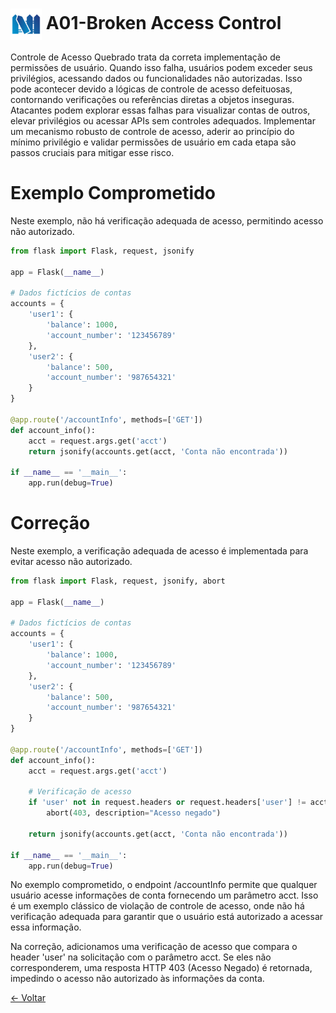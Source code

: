 # <img src="../../imagens/TOP_10_Icons_Final_Broken_Access_Control.png" width="50px" style="vertical-align: middle;"> A01-Broken Access Control 
Controle de Acesso Quebrado trata da correta implementação de permissões de usuário. Quando isso falha, usuários podem exceder seus privilégios, acessando dados ou funcionalidades não autorizadas. Isso pode acontecer devido a lógicas de controle de acesso defeituosas, contornando verificações ou referências diretas a objetos inseguras. Atacantes podem explorar essas falhas para visualizar contas de outros, elevar privilégios ou acessar APIs sem controles adequados. Implementar um mecanismo robusto de controle de acesso, aderir ao princípio do mínimo privilégio e validar permissões de usuário em cada etapa são passos cruciais para mitigar esse risco.

# Exemplo Comprometido
Neste exemplo, não há verificação adequada de acesso, permitindo acesso não autorizado.

```python
from flask import Flask, request, jsonify

app = Flask(__name__)

# Dados fictícios de contas
accounts = {
    'user1': {
        'balance': 1000,
        'account_number': '123456789'
    },
    'user2': {
        'balance': 500,
        'account_number': '987654321'
    }
}

@app.route('/accountInfo', methods=['GET'])
def account_info():
    acct = request.args.get('acct')
    return jsonify(accounts.get(acct, 'Conta não encontrada'))

if __name__ == '__main__':
    app.run(debug=True)
```

# Correção
Neste exemplo, a verificação adequada de acesso é implementada para evitar acesso não autorizado.

```python
from flask import Flask, request, jsonify, abort

app = Flask(__name__)

# Dados fictícios de contas
accounts = {
    'user1': {
        'balance': 1000,
        'account_number': '123456789'
    },
    'user2': {
        'balance': 500,
        'account_number': '987654321'
    }
}

@app.route('/accountInfo', methods=['GET'])
def account_info():
    acct = request.args.get('acct')
    
    # Verificação de acesso
    if 'user' not in request.headers or request.headers['user'] != acct:
        abort(403, description="Acesso negado")
    
    return jsonify(accounts.get(acct, 'Conta não encontrada'))

if __name__ == '__main__':
    app.run(debug=True)
```
No exemplo comprometido, o endpoint /accountInfo permite que qualquer usuário acesse informações de conta fornecendo um parâmetro acct. Isso é um exemplo clássico de violação de controle de acesso, onde não há verificação adequada para garantir que o usuário está autorizado a acessar essa informação.

Na correção, adicionamos uma verificação de acesso que compara o header 'user' na solicitação com o parâmetro acct. Se eles não corresponderem, uma resposta HTTP 403 (Acesso Negado) é retornada, impedindo o acesso não autorizado às informações da conta.

[← Voltar](../../README.md)